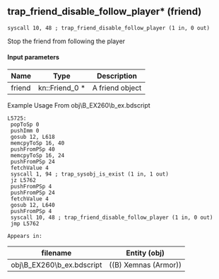 ## trap_friend_disable_follow_player* (friend)

`syscall 10, 48 ; trap_friend_disable_follow_player (1 in, 0 out)`

Stop the friend from following the player

#### Input parameters
| Name | Type | Description
|------|------|------------
| friend   | kn::Friend_0 *   | A friend object


Example Usage From obj\B_EX260\b_ex.bdscript
```plaintext
L5725:
 popToSp 0
 pushImm 0
 gosub 12, L618
 memcpyToSp 16, 40
 pushFromPSp 40
 memcpyToSp 16, 24
 pushFromPSp 24
 fetchValue 4
 syscall 1, 94 ; trap_sysobj_is_exist (1 in, 1 out)
 jz L5762
 pushFromPSp 4
 pushFromPSp 24
 fetchValue 4
 gosub 12, L640
 pushFromPSp 4
 syscall 10, 48 ; trap_friend_disable_follow_player (1 in, 0 out)
 jmp L5762
```





	Appears in:
| filename | Entity (obj)
|----------|-------------
| obj\B_EX260\b_ex.bdscript       | ((B) Xemnas (Armor))          



